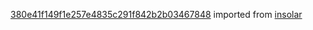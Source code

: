 [380e41f149f1e257e4835c291f842b2b03467848](https://github.com/insolar/insolar/commit/380e41f149f1e257e4835c291f842b2b03467848) imported from [insolar](https://github.com/insolar/insolar)
